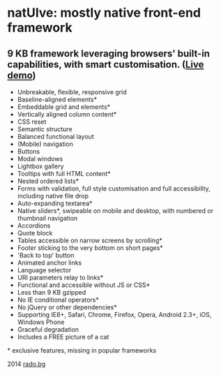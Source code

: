 natUIve: mostly native front-end framework
===

9 KB framework leveraging browsers' built-in capabilities, with smart customisation. ([Live demo](http://radogado.github.io/natuive/))
---

- Unbreakable, flexible, responsive grid
- Baseline-aligned elements*
- Embeddable grid and elements*
- Vertically aligned column content*
- CSS reset
- Semantic structure
- Balanced functional layout
- (Mobile) navigation
- Buttons
- Modal windows
- Lightbox gallery
- Tooltips with full HTML content*
- Nested ordered lists*
- Forms with validation, full style customisation and full accessibility, including native file drop
- Auto-expanding textarea*
- Native sliders*, swipeable on mobile and desktop, with numbered or thumbnail navigation
- Accordions
- Quote block
- Tables accessible on narrow screens by scrolling*
- Footer sticking to the very bottom on short pages*
- 'Back to top' button
- Animated anchor links
- Language selector
- URI parameters relay to links*
- Functional and accessible without JS or CSS*
- Less than 9 KB gzipped
- No IE conditional operators*
- No jQuery or other dependencies*
- Supporting IE8+, Safari, Chrome, Firefox, Opera, Android 2.3+, iOS, Windows Phone
- Graceful degradation
- Includes a FREE picture of a cat

\* exclusive features, missing in popular frameworks

2014 [rado.bg](http://rado.bg)
